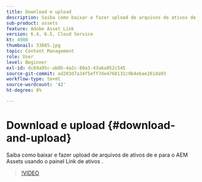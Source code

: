 ```yaml
---
title: Download e upload
description: Saiba como baixar e fazer upload de arquivos de ativos de e para o AEM Assets usando o painel Link de ativos .
sub-product: assets
feature: Adobe Asset Link
version: 6.4, 6.5, Cloud Service
kt: 4908
thumbnail: 33885.jpg
topic: Content Management
role: User
level: Beginner
exl-id: dc69a95c-ab0b-4a2c-80a3-43a6a052c545
source-git-commit: ad203d7a34f5eff7de4768131c9b4ebae261da93
workflow-type: tm+mt
source-wordcount: '42'
ht-degree: 0%

---
```


# Download e upload {#download-and-upload}

Saiba como baixar e fazer upload de arquivos de ativos de e para o AEM Assets usando o painel Link de ativos .

>[!VIDEO](https://video.tv.adobe.com/v/33885/?quality=12)

